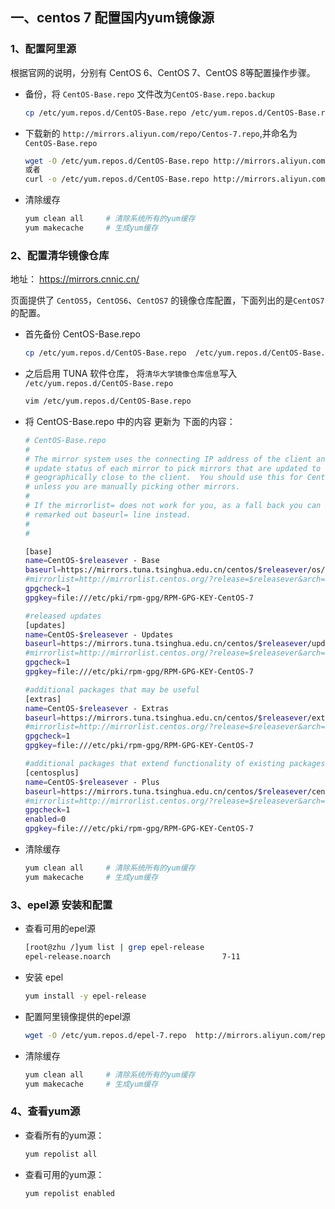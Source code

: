 ##  一、centos 7 配置国内yum镜像源

### 1、配置阿里源

根据官网的说明，分别有 CentOS 6、CentOS 7、CentOS 8等配置操作步骤。

* 备份，将 `CentOS-Base.repo` 文件改为`CentOS-Base.repo.backup`

  ```bash
  cp /etc/yum.repos.d/CentOS-Base.repo /etc/yum.repos.d/CentOS-Base.repo.backup
  ```

* 下载新的 `http://mirrors.aliyun.com/repo/Centos-7.repo`,并命名为`CentOS-Base.repo`

  ```bash
  wget -O /etc/yum.repos.d/CentOS-Base.repo http://mirrors.aliyun.com/repo/Centos-7.repo
  或者
  curl -o /etc/yum.repos.d/CentOS-Base.repo http://mirrors.aliyun.com/repo/Centos-7.repo
  ```

* 清除缓存

  ```bash
  yum clean all     # 清除系统所有的yum缓存
  yum makecache     # 生成yum缓存
  ```

  

### 2、配置清华镜像仓库

地址： https://mirrors.cnnic.cn/

页面提供了 `CentOS5`，`CentOS6`、`CentOS7` 的镜像仓库配置，下面列出的是`CentOS7`的配置。

* 首先备份 CentOS-Base.repo

  ```bash
  cp /etc/yum.repos.d/CentOS-Base.repo  /etc/yum.repos.d/CentOS-Base.repo.bak
  ```

* 之后启用 TUNA 软件仓库， 将`清华大学镜像仓库信息`写入 `/etc/yum.repos.d/CentOS-Base.repo`

  ```bash
  vim /etc/yum.repos.d/CentOS-Base.repo
  ```

* 将 CentOS-Base.repo 中的内容 更新为 下面的内容：

  ```bash
  # CentOS-Base.repo
  #
  # The mirror system uses the connecting IP address of the client and the
  # update status of each mirror to pick mirrors that are updated to and
  # geographically close to the client.  You should use this for CentOS updates
  # unless you are manually picking other mirrors.
  #
  # If the mirrorlist= does not work for you, as a fall back you can try the
  # remarked out baseurl= line instead.
  #
  #
  
  [base]
  name=CentOS-$releasever - Base
  baseurl=https://mirrors.tuna.tsinghua.edu.cn/centos/$releasever/os/$basearch/
  #mirrorlist=http://mirrorlist.centos.org/?release=$releasever&arch=$basearch&repo=os
  gpgcheck=1
  gpgkey=file:///etc/pki/rpm-gpg/RPM-GPG-KEY-CentOS-7
  
  #released updates
  [updates]
  name=CentOS-$releasever - Updates
  baseurl=https://mirrors.tuna.tsinghua.edu.cn/centos/$releasever/updates/$basearch/
  #mirrorlist=http://mirrorlist.centos.org/?release=$releasever&arch=$basearch&repo=updates
  gpgcheck=1
  gpgkey=file:///etc/pki/rpm-gpg/RPM-GPG-KEY-CentOS-7
  
  #additional packages that may be useful
  [extras]
  name=CentOS-$releasever - Extras
  baseurl=https://mirrors.tuna.tsinghua.edu.cn/centos/$releasever/extras/$basearch/
  #mirrorlist=http://mirrorlist.centos.org/?release=$releasever&arch=$basearch&repo=extras
  gpgcheck=1
  gpgkey=file:///etc/pki/rpm-gpg/RPM-GPG-KEY-CentOS-7
  
  #additional packages that extend functionality of existing packages
  [centosplus]
  name=CentOS-$releasever - Plus
  baseurl=https://mirrors.tuna.tsinghua.edu.cn/centos/$releasever/centosplus/$basearch/
  #mirrorlist=http://mirrorlist.centos.org/?release=$releasever&arch=$basearch&repo=centosplus
  gpgcheck=1
  enabled=0
  gpgkey=file:///etc/pki/rpm-gpg/RPM-GPG-KEY-CentOS-7
  ```

* 清除缓存

  ```bash
  yum clean all     # 清除系统所有的yum缓存
  yum makecache     # 生成yum缓存
  ```

### 3、epel源 安装和配置

* 查看可用的epel源

  ```bash
  [root@zhu /]yum list | grep epel-release
  epel-release.noarch                         7-11                       extras 
  
  ```

* 安装 epel

  ```bash
  yum install -y epel-release
  ```

* 配置阿里镜像提供的epel源

  ```bash
  wget -O /etc/yum.repos.d/epel-7.repo  http://mirrors.aliyun.com/repo/epel-7.repo
  ```

* 清除缓存

  ```bash
  yum clean all     # 清除系统所有的yum缓存
  yum makecache     # 生成yum缓存
  ```

  

### 4、查看yum源

* 查看所有的yum源：

  ```bash
  yum repolist all
  ```

* 查看可用的yum源：

  ```bash
  yum repolist enabled
  ```

  